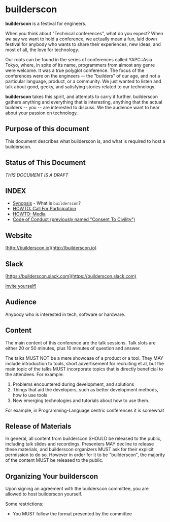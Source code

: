 # builderscon

**builderscon** is a festival for engineers.

When you think about "Technical conferences", what do you expect?
When _we_ say we want to hold a conference, we actually mean a fun, laid down festival for anybody who wants to share their experiences, new ideas, and most of all, the love for technology.

Our roots can be found in the series of conferences called YAPC::Asia Tokyo, where, in spite of its name, programmers from almost any genre were welcome. It was a true polyglot conference. The focus of the conferences were on the engineers -- the "builders" of our age, and not a particular language, product, or a community. We just wanted to listen and talk about good, geeky, and satisfying stories related to our technology.

**builderscon** takes this spirit, and attempts to carry it further.  builderscon gathers anything and everything that is interesting, anything that the actual builders -- you -- are interested to discuss. We the audience want to hear about your passion on technology.

## Purpose of this document

This document describes what builderscon is, and what is required to host a builderscon.

## Status of This Document

*THIS DOCUMENT IS A DRAFT*

## INDEX

* [Synopsis](Synopsis.md) - What is `builderscon`?
* [HOWTO: Call For Participation](HOWTO-CFP.md)
* [HOWTO: Media](HOWTO-Media.md)
* [Code of Conduct (previously named "Consent To Civility")](Code-of-Conduct.md)

## Website

[http://builderscon.io](http://builderscon.io)

## Slack

[https://builderscon.slack.com](https://builderscon.slack.com)

[Invite yourself!](https://inviteme-builderscon.herokuapp.com)

## Audience

Anybody who is interested in tech, software or hardware.

## Content

The main content of this conference are the talk sessions. Talk slots are either 20 or 50 minutes, plus 10 minutes of question and answer.

The talks MUST NOT be a mere showcase of a product or a tool. They MAY include introduction to tools, short advertisement for recruiting et al, but the main topic of the talks MUST incorporate topics that is directly beneficial to the attendees. For example:

1. Problems encountered during development, and solutions
2. Things that aid the developers, such as better development methods, how to use tools
3. New emerging technologies and tutorials about how to use them.

For example, in Programming-Language centric conferences it is somewhat

## Release of Materials

In general, all content from builderscon SHOULD be released to the public, including talk slides and recordings. Presenters MAY decline to release these materials, and builderscon organizers MUST ask for their explicit permission to do so. However in order for it to be "builderscon", the majority of the content MUST be released to the public.

## Organizing Your builderscon

Upon signing an agreement with the builderscon committee, you are allowed to host
builderscon yourself.

Some restrictions:

* You MUST follow the format presented by the committee
